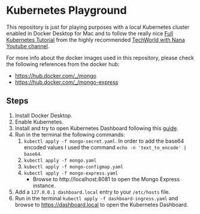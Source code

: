 # Kubernetes Playground

This repository is just for playing purposes with a local Kubernetes cluster enabled in Docker Desktop for Mac and to follow the really nice [Full Kubernetes Tutorial](https://www.youtube.com/watch?v=x48vudvv0do) from the highly recommended [TechWorld with Nana Youtube channel](https://www.youtube.com/channel/UCdngmbVKX1Tgre699-XLlUA).

For more info about the docker images used in this repository, please check the following references from the docker hub:

- https://hub.docker.com/_/mongo
- https://hub.docker.com/_/mongo-express

## Steps

1. Install Docker Desktop.
2. Enable Kubernetes.
3. Install and try to open Kubernetes Dashboard following this [guide](https://www.replex.io/blog/how-to-install-access-and-add-heapster-metrics-to-the-kubernetes-dashboard).
4. Run in the terminal the following commands:
   1. `kubectl apply -f mongo-secret.yaml`. In order to add the base64 encoded values I used the command `echo -n 'text_to_encode' | base64`.
   2. `kubectl apply -f mongo.yaml`
   3. `kubectl apply -f mongo-configmap.yaml`
   4. `kubectl apply -f mongo-express.yaml`
      - Browse to http://localhost:8081 to open the Mongo Express instance.
5. Add a `127.0.0.1 dashboard.local` entry to your `/etc/hosts` file.
6. Run in the terminal `kubectl apply -f dashboard-ingress.yaml` and browse to https://dashboard.local to open the Kubernetes Dashboard.
